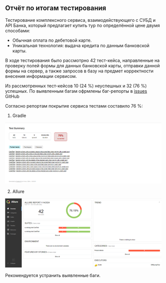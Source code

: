 ## Отчёт по итогам тестирования
Тестирование комплексного сервиса, взаимодействующего с СУБД и API Банка, который предлагает купить тур по определённой цене двумя способами:

* Обычная оплата по дебетовой карте.
* Уникальная технология: выдача кредита по данным банковской карты.

В ходе тестирования было рассмотрно 42 тест-кейса, направленные на проверку полей формы для данных банковской карты, отправки данной формы на сервер, а также запросов в базу на предмет корректности внесения информации сервисом.

Из рассмотренных тест-кейсов 10 (24 %) неуспешных и 32 (76 %) успешных. По выявленным багам офрмлены баг-репорты в [issues](https://github.com/kastra85/DRBuyingATour/issues) GitHub

Согласно репортам покрытие сервиса тестами составило 76 %:

1. Gradle

![gradle.png](..%2Fpic%2Fgradle.png)

2. Allure

![allure.png](..%2Fpic%2Fallure.png)

Рекомендуется устранить выявленные баги.